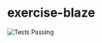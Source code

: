 # exercise-blaze
<img alt="Tests Passing" src="https//github.com/whobuilder/exercise-blaze/workflows/Linux/badge.svg?branch=master" />
